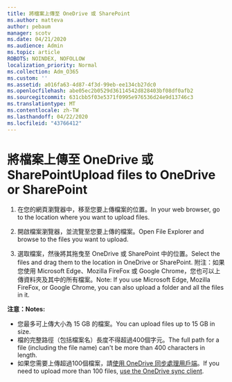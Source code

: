 ```yaml
---
title: 將檔案上傳至 OneDrive 或 SharePoint
ms.author: matteva
author: pebaum
manager: scotv
ms.date: 04/21/2020
ms.audience: Admin
ms.topic: article
ROBOTS: NOINDEX, NOFOLLOW
localization_priority: Normal
ms.collection: Adm_O365
ms.custom: ''
ms.assetid: a016fa63-4d87-4f3d-99eb-ee134cb27dc0
ms.openlocfilehash: abe05ec2b0529d36114542d828403bf08df0afb2
ms.sourcegitcommit: 631cbb5f03e5371f0995e976536d24e9d13746c3
ms.translationtype: MT
ms.contentlocale: zh-TW
ms.lasthandoff: 04/22/2020
ms.locfileid: "43766412"
---
```

# <a name="upload-files-to-onedrive-or-sharepoint"></a><span data-ttu-id="04574-102">將檔案上傳至 OneDrive 或 SharePoint</span><span class="sxs-lookup"><span data-stu-id="04574-102">Upload files to OneDrive or SharePoint</span></span>

1. <span data-ttu-id="04574-103">在您的網頁瀏覽器中，移至您要上傳檔案的位置。</span><span class="sxs-lookup"><span data-stu-id="04574-103">In your web browser, go to the location where you want to upload files.</span></span>
    
2. <span data-ttu-id="04574-104">開啟檔案瀏覽器，並流覽至您要上傳的檔案。</span><span class="sxs-lookup"><span data-stu-id="04574-104">Open File Explorer and browse to the files you want to upload.</span></span>
    
3. <span data-ttu-id="04574-105">選取檔案，然後將其拖曳至 OneDrive 或 SharePoint 中的位置。</span><span class="sxs-lookup"><span data-stu-id="04574-105">Select the files and drag them to the location in OneDrive or SharePoint.</span></span> <span data-ttu-id="04574-106">附注：如果您使用 Microsoft Edge、Mozilla FireFox 或 Google Chrome，您也可以上傳資料夾及其中的所有檔案。</span><span class="sxs-lookup"><span data-stu-id="04574-106">Note: If you use Microsoft Edge, Mozilla FireFox, or Google Chrome, you can also upload a folder and all the files in it.</span></span>
    
<span data-ttu-id="04574-107">**注意：**</span><span class="sxs-lookup"><span data-stu-id="04574-107">**Notes:**</span></span>
- <span data-ttu-id="04574-108">您最多可上傳大小為 15 GB 的檔案。</span><span class="sxs-lookup"><span data-stu-id="04574-108">You can upload files up to 15 GB in size.</span></span> 
- <span data-ttu-id="04574-109">檔的完整路徑（包括檔案名）長度不得超過400個字元。</span><span class="sxs-lookup"><span data-stu-id="04574-109">The full path for a file (including the file name) can't be more than 400 characters in length.</span></span> 
- <span data-ttu-id="04574-110">如果您需要上傳超過100個檔案，請[使用 OneDrive 同步處理用戶端](https://go.microsoft.com/fwlink/?linkid=866427)。</span><span class="sxs-lookup"><span data-stu-id="04574-110">If you need to upload more than 100 files, [use the OneDrive sync client](https://go.microsoft.com/fwlink/?linkid=866427).</span></span> 
  

